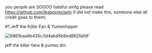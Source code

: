  you people are SOOOO hateful omfg please read https://github.com/lesboyreclaim (I did not make this, someone else all credit goes to them)

#1 Jeff the Killer Fan & Yumeshipper


![6861baa9e435c3d4ab45b9ed862fafdf](https://github.com/user-attachments/assets/e5bd492a-0043-43c9-a553-4478c5b52ed7)

jeff the killer fans & yumes dni
